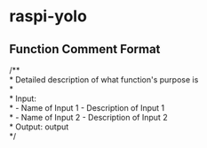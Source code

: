 # raspi-yolo

## Function Comment Format
/**  
 \* Detailed description of what function's purpose is  
 \*  
 \* Input:  
 \* - Name of Input 1 - Description of Input 1  
 \* - Name of Input 2 - Description of Input 2  
 \* Output: output  
 */  
